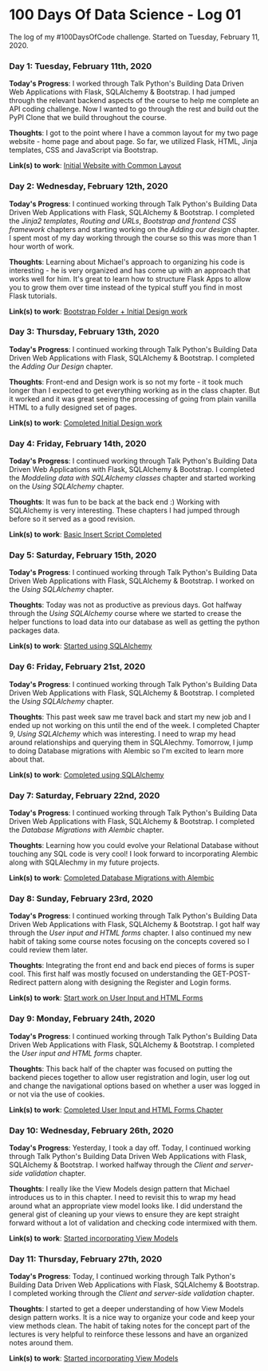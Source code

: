 # 100 Days Of Data Science - Log 01

The log of my #100DaysOfCode challenge. Started on Tuesday, February 11, 2020.

### Day 1: Tuesday, February 11th, 2020

**Today's Progress**: I worked through Talk Python's Building Data Driven Web Applications with Flask, SQLAlchemy & Bootstrap. I had jumped through the relevant backend aspects of the course to help me complete an API coding challenge. Now I wanted to go through the rest and build out the PyPI Clone that we build throughout the course.

**Thoughts**: I got to the point where I have a common layout for my two page website - home page and about page. So far, we utilized Flask, HTML, Jinja templates, CSS and JavaScript via Bootstrap.

**Link(s) to work**: [Initial Website with Common Layout](https://github.com/johannesgiorgis/talkpython/tree/21be4881090575df20168e649068b741c4297357/data-driven-web-apps-with-flask/pypi_org)


### Day 2: Wednesday, February 12th, 2020

**Today's Progress**: I continued working through Talk Python's Building Data Driven Web Applications with Flask, SQLAlchemy & Bootstrap. I completed the _Jinja2 templates_, _Routing and URLs_, _Bootstrap and frontend CSS framework_ chapters and starting working on the _Adding our design_ chapter. I spent most of my day working through the course so this was more than 1 hour worth of work.

**Thoughts**: Learning about Michael's approach to organizing his code is interesting - he is very organized and has come up with an approach that works well for him. It's great to learn how to structure Flask Apps to allow you to grow them over time instead of the typical stuff you find in most Flask tutorials.

**Link(s) to work**: [Bootstrap Folder + Initial Design work](https://github.com/johannesgiorgis/talkpython/tree/56c8015db716e4b419bb4930881e3ddca9aec29c/data-driven-web-apps-with-flask)


### Day 3: Thursday, February 13th, 2020

**Today's Progress**: I continued working through Talk Python's Building Data Driven Web Applications with Flask, SQLAlchemy & Bootstrap. I completed the _Adding Our Design_ chapter.

**Thoughts**: Front-end and Design work is so not my forte - it took much longer than I expected to get everything working as in the class chapter. But it worked and it was great seeing the processing of going from plain vanilla HTML to a fully designed set of pages.

**Link(s) to work**: [Completed Initial Design work](https://github.com/johannesgiorgis/talkpython/tree/973d6760a8860d2a0509ca14d5a9e462c52969c9/data-driven-web-apps-with-flask/pypi_org)


### Day 4: Friday, February 14th, 2020

**Today's Progress**: I continued working through Talk Python's Building Data Driven Web Applications with Flask, SQLAlchemy & Bootstrap. I completed the _Moddeling data with SQLAlchemy classes_ chapter and started working on the _Using SQLAlchemy_ chapter.

**Thoughts**: It was fun to be back at the back end :) Working with SQLAlchemy is very interesting. These chapters I had jumped through before so it served as a good revision.

**Link(s) to work**: [Basic Insert Script Completed](https://github.com/johannesgiorgis/talkpython/tree/ca02f26ec0e72f52fa5611cc2318983b767b09be/data-driven-web-apps-with-flask/pypi_org)


### Day 5: Saturday, February 15th, 2020

**Today's Progress**: I continued working through Talk Python's Building Data Driven Web Applications with Flask, SQLAlchemy & Bootstrap. I worked on the _Using SQLAlchemy_ chapter.

**Thoughts**: Today was not as productive as previous days. Got halfway through the _Using SQLAlchemy_ course where we started to crease the helper functions to load data into our database as well as getting the python packages data.

**Link(s) to work**: [Started using SQLAlchemy](https://github.com/johannesgiorgis/talkpython/tree/2ebe52c3ba05b93f95ca5d4738fb4ff1175a9096/data-driven-web-apps-with-flask)


### Day 6: Friday, February 21st, 2020

**Today's Progress**: I continued working through Talk Python's Building Data Driven Web Applications with Flask, SQLAlchemy & Bootstrap. I completed the _Using SQLAlchemy_ chapter.

**Thoughts**: This past week saw me travel back and start my new job and I ended up not working on this until the end of the week. I completed Chapter 9, _Using SQLAlchemy_ which was interesting. I need to wrap my head around relationships and querying them in SQLAlechmy. Tomorrow, I jump to doing Database migrations with Alembic so I'm excited to learn more about that.

**Link(s) to work**: [Completed using SQLAlchemy](https://github.com/johannesgiorgis/talkpython/tree/5477e33ad2686520a5d307ebc4a9b1feed3167c0/data-driven-web-apps-with-flask)


### Day 7: Saturday, February 22nd, 2020

**Today's Progress**: I continued working through Talk Python's Building Data Driven Web Applications with Flask, SQLAlchemy & Bootstrap. I completed the _Database Migrations with Alembic_ chapter.

**Thoughts**: Learning how you could evolve your Relational Database without touching any SQL code is very cool! I look forward to incorporating Alembic along with SQLAlechmy in my future projects.

**Link(s) to work**: [Completed Database Migrations with Alembic](https://github.com/johannesgiorgis/talkpython/tree/c666167da58ee426aedd0eafb89ea51411496e7c/data-driven-web-apps-with-flask)


### Day 8: Sunday, February 23rd, 2020

**Today's Progress**: I continued working through Talk Python's Building Data Driven Web Applications with Flask, SQLAlchemy & Bootstrap. I got half way through the _User input and HTML forms_ chapter. I also continued my new habit of taking some course notes focusing on the concepts covered so I could review them later.

**Thoughts**: Integrating the front end and back end pieces of forms is super cool. This first half was mostly focused on understanding the GET-POST-Redirect pattern along with designing the Register and Login forms.

**Link(s) to work**: [Start work on User Input and HTML Forms](https://github.com/johannesgiorgis/talkpython/tree/431168f82ac26163fd8822daef0bd44f97332746/data-driven-web-apps-with-flask)


### Day 9: Monday, February 24th, 2020

**Today's Progress**: I continued working through Talk Python's Building Data Driven Web Applications with Flask, SQLAlchemy & Bootstrap. I completed the _User input and HTML forms_ chapter.

**Thoughts**: This back half of the chapter was focused on putting the backend pieces together to allow user registration and login, user log out and change the navigational options based on whether a user was logged in or not via the use of cookies.

**Link(s) to work**: [Completed User Input and HTML Forms Chapter](https://github.com/johannesgiorgis/talkpython/tree/171f5a93359f7741607c901f46b9ff8a4518270d/data-driven-web-apps-with-flask)


### Day 10: Wednesday, February 26th, 2020

**Today's Progress**: Yesterday, I took a day off. Today, I continued working through Talk Python's Building Data Driven Web Applications with Flask, SQLAlchemy & Bootstrap. I worked halfway through the _Client and server-side validation_ chapter.

**Thoughts**: I really like the View Models design pattern that Michael introduces us to in this chapter. I need to revisit this to wrap my head around what an appropriate view model looks like. I did understand the general gist of cleaning up your views to ensure they are kept straight forward without a lot of validation and checking code intermixed with them.

**Link(s) to work**: [Started incorporating View Models](https://github.com/johannesgiorgis/talkpython/tree/0b9046bc997531b95d7f073c5501632714d8fbd7/data-driven-web-apps-with-flask)



### Day 11: Thursday, February 27th, 2020

**Today's Progress**: Today, I continued working through Talk Python's Building Data Driven Web Applications with Flask, SQLAlchemy & Bootstrap. I completed working through the _Client and server-side validation_ chapter.

**Thoughts**: I started to get a deeper understanding of how View Models design pattern works. It is a nice way to organize your code and keep your view methods clean. The habit of taking notes for the concept part of the lectures is very helpful to reinforce these lessons and have an organized notes around them.

**Link(s) to work**: [Started incorporating View Models](https://github.com/johannesgiorgis/talkpython/tree/5c9dfced2cb7967ffa2b53a0ff6e4c6a104011cd/data-driven-web-apps-with-flask)
